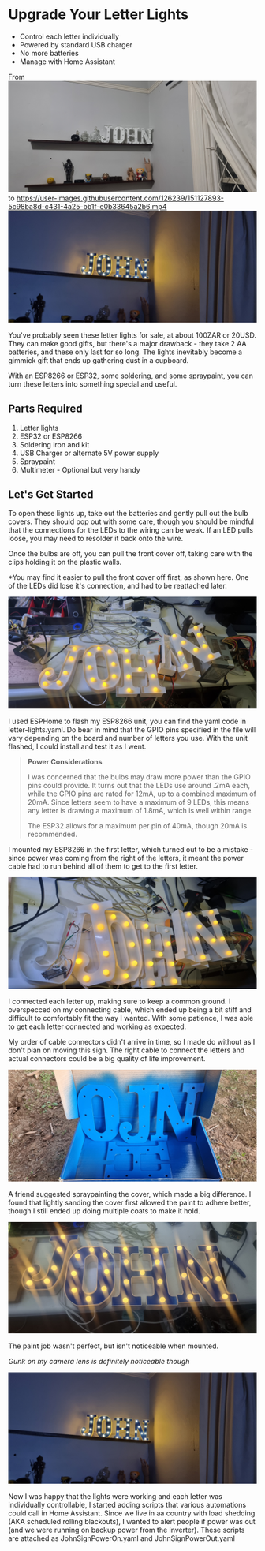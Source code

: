 # Upgrade Your Letter Lights

- Control each letter individually
- Powered by standard USB charger
- No more batteries
- Manage with Home Assistant

From
![Picture of letter light](20230620-222527.jpg)
to
https://user-images.githubusercontent.com/126239/151127893-5c98ba8d-c431-4a25-bb1f-e0b33645a2b6.mp4
![Picture of improved light](20230621-221324.jpg)

You've probably seen these letter lights for sale, at about 100ZAR or 20USD. They can make good gifts, but there's a 
major drawback - they take 2 AA batteries, and these only last for so long. The lights inevitably become a gimmick
gift that ends up gathering dust in a cupboard. 

With an ESP8266 or ESP32, some soldering, and some spraypaint, you can turn these letters into something special and 
useful. 

## Parts Required

1. Letter lights
2. ESP32 or ESP8266
3. Soldering iron and kit
4. USB Charger or alternate 5V power supply
5. Spraypaint
6. Multimeter - Optional but very handy 

## Let's Get Started

To open these lights up, take out the batteries and gently pull out the bulb covers. They should pop out with some care,
though you should be mindful that the connections for the LEDs to the wiring can be weak. If an LED pulls loose, you may 
need to resolder it back onto the wire.

Once the bulbs are off, you can pull the front cover off, taking care with the clips holding it on the plastic walls.

*You may find it easier to pull the front cover off first, as shown here. One of the LEDs did lose it's connection, and 
had to be reattached later.

![Light covers being removed](20230620-214610.jpg)

I used ESPHome to flash my ESP8266 unit, you can find the yaml code in letter-lights.yaml. Do bear in mind that the GPIO
pins specified in the file will vary depending on the board and number of letters you use. With the unit flashed, I 
could install and test it as I went.

>**Power Considerations**
> 
> I was concerned that the bulbs may draw more power than the GPIO pins could provide. It turns out that the LEDs 
> use around .2mA each, while the GPIO pins are rated for 12mA, up to a combined maximum of 20mA. Since letters 
> seem to have a maximum of 9 LEDs, this means any letter is drawing a maximum of 1.8mA, which is well within range.
> 
>The ESP32 allows for a maximum per pin of 40mA, though 20mA is recommended.

I mounted my ESP8266 in the first letter, which turned out to be a mistake - since power was coming from the right of
the letters, it meant the power cable had to run behind all of them to get to the first letter. 

![ESP8266 in place](20230620-214913.jpg)

I connected each letter up, making sure to keep a common ground. I overspecced on my connecting cable, which ended
up being a bit stiff and difficult to comfortably fit the way I wanted. With some patience, I was able to get each 
letter connected and working as expected.

My order of cable connectors didn't arrive in time, so I made do without as I don't plan on moving this sign. The right
cable to connect the letters and actual connectors could be a big quality of life improvement.

![Applying spraypaint](20230621-153329.jpg)

A friend suggested spraypainting the cover, which made a big difference. I found that lightly sanding the cover first 
allowed the paint to adhere better, though I still ended up doing multiple coats to make it hold. 

![Ready to mount](20230621-181803.jpg)

The paint job wasn't perfect, but isn't noticeable when mounted. 

*Gunk on my camera lens is definitely noticeable though* 

![Picture of improved light](20230621-221324.jpg)

Now I was happy that the lights were working and each letter was individually controllable, I started adding scripts 
that various automations could call in Home Assistant. Since we live in aa country with load shedding (AKA scheduled 
rolling blackouts), I wanted to alert people if power was out (and we were running on backup power from the inverter). 
These scripts are attached as JohnSignPowerOn.yaml and JohnSignPowerOut.yaml